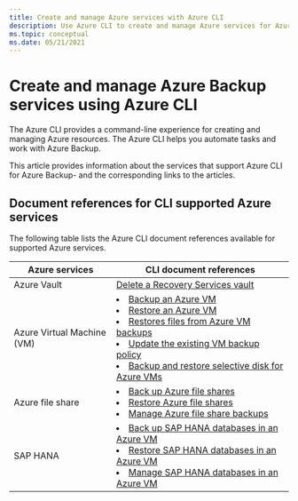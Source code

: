 ```yaml
---
title: Create and manage Azure services with Azure CLI
description: Use Azure CLI to create and manage Azure services for Azure Backup.
ms.topic: conceptual
ms.date: 05/21/2021
---
```


# Create and manage Azure Backup services using Azure CLI

The Azure CLI provides a command-line experience for creating and managing Azure resources. The Azure CLI helps you automate tasks and work with Azure Backup.

This article provides information about the services that support Azure CLI for Azure Backup- and the corresponding links to the articles.

## Document references for CLI supported Azure services

The following table lists the Azure CLI document references available for supported Azure services.

Azure services | CLI document references
-------------------------- | ---------------------------------
Azure Vault | [Delete a Recovery Services vault](/azure/backup/backup-azure-delete-vault?tabs=cli#tabpanel_1_cli)
Azure Virtual Machine (VM) | <li>[Backup an Azure VM](quick-backup-vm-cli.md)</li><li>[Restore an Azure VM](tutorial-restore-disk.md)</li><li>[Restores files from Azure VM backups](tutorial-restore-files.md)</li><li>[Update the existing VM backup policy](modify-vm-policy-cli.md)</li><li>[Backup and restore selective disk for Azure VMs](selective-disk-backup-restore.md#using-azure-cli)</li>
Azure file share | <li>[Back up Azure file shares](backup-afs-cli.md)</li><li>[Restore Azure file shares](restore-afs-cli.md)</li><li>[Manage Azure file share backups](manage-afs-backup-cli.md)</li>
SAP HANA | <li>[Back up SAP HANA databases in an Azure VM](tutorial-sap-hana-backup-cli.md)</li><li>[Restore SAP HANA databases in an Azure VM](tutorial-sap-hana-restore-cli.md)</li><li>[Manage SAP HANA databases in an Azure VM](tutorial-sap-hana-manage-cli.md)</li>
